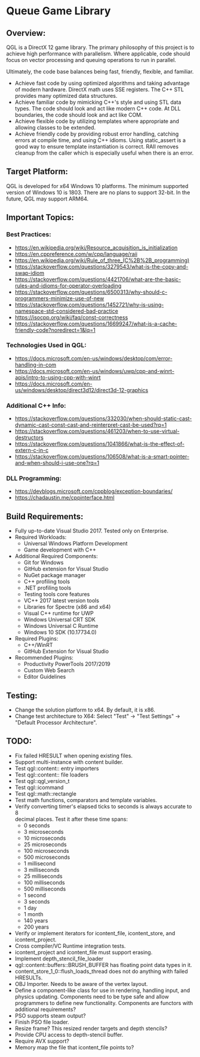 Queue Game Library
==================
## Overview:
QGL is a DirectX 12 game library. The primary philosophy of this project is to 
achieve high performance with parallelism. Where applicable, code should focus 
on vector processing and queuing operations to run in parallel.

Ultimately, the code base balances being fast, friendly, flexible, and 
familiar.
* Achieve fast code by using optimized algorithms and taking advantage of 
  modern hardware. DirectX math uses SSE registers. The C++ STL provides many 
  optimized data structures.
* Achieve familiar code by mimicking C++'s style and using STL data types. The 
  code should look and act like modern C++ code. At DLL boundaries, the code 
  should look and act like COM.
* Achieve flexible code by utilizing templates where appropriate and allowing 
  classes to be extended. 
* Achieve friendly code by providing robust error handling, catching errors at 
  compile time, and using C++ idioms. Using static_assert is a good way to 
  ensure template instantiation is correct. RAII removes cleanup from the 
  caller which is especially useful when there is an error.

## Target Platform:
QGL is developed for x64 Windows 10 platforms. The minimum supported version of
Windows 10 is 1803. There are no plans to support 32-bit. In the future, QGL 
may support ARM64.

## Important Topics:
### Best Practices:
* https://en.wikipedia.org/wiki/Resource_acquisition_is_initialization
* https://en.cppreference.com/w/cpp/language/raii
* https://en.wikipedia.org/wiki/Rule_of_three_(C%2B%2B_programming)
* https://stackoverflow.com/questions/3279543/what-is-the-copy-and-swap-idiom
* https://stackoverflow.com/questions/4421706/what-are-the-basic-rules-and-idioms-for-operator-overloading
* https://stackoverflow.com/questions/6500313/why-should-c-programmers-minimize-use-of-new
* https://stackoverflow.com/questions/1452721/why-is-using-namespace-std-considered-bad-practice
* https://isocpp.org/wiki/faq/const-correctness
* https://stackoverflow.com/questions/16699247/what-is-a-cache-friendly-code?noredirect=1&lq=1

### Technologies Used in QGL:
* https://docs.microsoft.com/en-us/windows/desktop/com/error-handling-in-com
* https://docs.microsoft.com/en-us/windows/uwp/cpp-and-winrt-apis/intro-to-using-cpp-with-winrt
* https://docs.microsoft.com/en-us/windows/desktop/direct3d12/direct3d-12-graphics

### Additional C++ Info:
* https://stackoverflow.com/questions/332030/when-should-static-cast-dynamic-cast-const-cast-and-reinterpret-cast-be-used?rq=1
* https://stackoverflow.com/questions/461203/when-to-use-virtual-destructors
* https://stackoverflow.com/questions/1041866/what-is-the-effect-of-extern-c-in-c
* https://stackoverflow.com/questions/106508/what-is-a-smart-pointer-and-when-should-i-use-one?rq=1

### DLL Programming:
* https://devblogs.microsoft.com/cppblog/exception-boundaries/
* https://chadaustin.me/cppinterface.html

## Build Requirements:
* Fully up-to-date Visual Studio 2017. Tested only on Enterprise.
* Required Workloads:
    * Universal Windows Platform Development
    * Game development with C++
* Additional Required Components:
    * Git for Windows
    * GitHub extension for Visual Studio
    * NuGet package manager
    * C++ profiling tools
    * .NET profiling tools
    * Testing tools core features
    * VC++ 2017 latest version tools
    * Libraries for Spectre (x86 and x64)
    * Visual C++ runtime for UWP
    * Windows Universal CRT SDK
    * Windows Universal C Runtime
    * Windows 10 SDK (10.17734.0)
* Required Plugins:
    * C++/WinRT  
    * GitHub Extension for Visual Studio  
* Recommended Plugins:
    * Productivity PowerTools 2017/2019
    * Custom Web Search
    * Editor Guidelines

## Testing:
* Change the solution platform to x64. By default, it is x86.
* Change test architecture to X64: Select "Test" -> "Test Settings" -> 
  "Default Processor Architecture".

## TODO:
* Fix failed HRESULT when opening existing files.
* Support multi-instance with content builder.
* Test qgl::content:: entry importers
* Test qgl::content:: file loaders
* Test qgl::qgl_version_t
* Test qgl::icommand
* Test qgl::math::rectangle
* Test math functions, comparators and template variables.
* Verify converting timer's elapsed ticks to seconds is always accurate to 8  
  decimal places. 
  Test it after these time spans:  
  * 0 seconds
  * 3 microseconds
  * 10 microseconds
  * 25 microseconds
  * 100 microseconds
  * 500 microseconds
  * 1 millisecond
  * 3 milliseconds
  * 25 milliseconds
  * 100 milliseconds
  * 500 milliseconds
  * 1 second
  * 3 seconds
  * 1 day
  * 1 month
  * 140 years
  * 200 years
* Verify or implement iterators for icontent_file, icontent_store, and 
  icontent_project.
* Cross compiler/VC Runtime integration tests.
* icontent_project and icontent_file must support erasing. 
* Implement depth_stencil_file_loader
* qgl::content::buffers::BRUSH_BUFFER has floating point data types in it.
* content_store_1_0::flush_loads_thread does not do anything with failed 
  HRESULTs.
* OBJ Importer. Needs to be aware of the vertex layout.
* Define a component-like class for use in rendering, handling input, and 
  physics updating. Components need to be type safe and allow programmers to 
  define new functionality. Components are functors with additional 
  requirements?
* PSO supports steam output?
* Finish PSO file loader.
* Resize frame? This resized render targets and depth stencils?
* Provide CPU access to depth-stencil buffer.
* Require AVX support?
* Memory map the file that icontent_file points to?